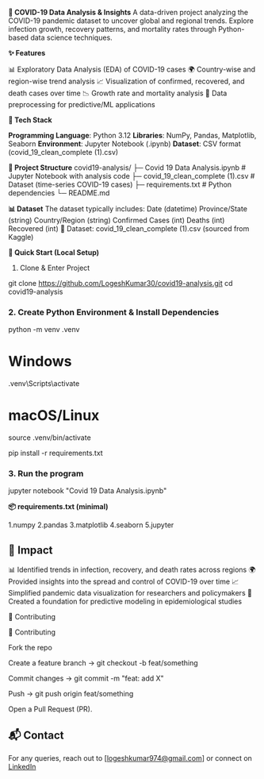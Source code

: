 
**🦠 COVID-19 Data Analysis & Insights**
       A data-driven project analyzing the COVID-19 pandemic dataset to uncover global and regional trends.
Explore infection growth, recovery patterns, and mortality rates through Python-based data science techniques.

**✨ Features**

📊 Exploratory Data Analysis (EDA) of COVID-19 cases
🌍 Country-wise and region-wise trend analysis
📈 Visualization of confirmed, recovered, and death cases over time
📉 Growth rate and mortality analysis
🧠 Data preprocessing for predictive/ML applications

**🧱 Tech Stack**

**Programming Language**: Python 3.12
**Libraries**: NumPy, Pandas, Matplotlib, Seaborn
**Environment**: Jupyter Notebook (.ipynb)
**Dataset**: CSV format (covid_19_clean_complete (1).csv)

**📁 Project Structure**
covid19-analysis/
├─ Covid 19 Data Analysis.ipynb    # Jupyter Notebook with analysis code
├─ covid_19_clean_complete (1).csv # Dataset (time-series COVID-19 cases)
├─ requirements.txt                # Python dependencies
└─ README.md

**📊 Dataset**
The dataset typically includes:
Date (datetime)
Province/State (string)
Country/Region (string)
Confirmed Cases (int)
Deaths (int)
Recovered (int)
📂 Dataset: covid_19_clean_complete (1).csv (sourced from Kaggle)

**🚀 Quick Start (Local Setup)**

1. Clone & Enter Project


git clone https://github.com/LogeshKumar30/covid19-analysis.git
cd covid19-analysis



### 2. Create Python Environment & Install Dependencies


python -m venv .venv  

# Windows  
.venv\Scripts\activate  

# macOS/Linux  
source .venv/bin/activate  

pip install -r requirements.txt



### 3. Run the program

jupyter notebook "Covid 19 Data Analysis.ipynb"


**📦 requirements.txt (minimal)**

1.numpy
2.pandas
3.matplotlib
4.seaborn
5.jupyter

## 🌟 Impact

📊 Identified trends in infection, recovery, and death rates across regions
🌍 Provided insights into the spread and control of COVID-19 over time
📈 Simplified pandemic data visualization for researchers and policymakers
🤖 Created a foundation for predictive modeling in epidemiological studies

🤝 Contributing


🤝 Contributing

Fork the repo

Create a feature branch → git checkout -b feat/something

Commit changes → git commit -m "feat: add X"

Push → git push origin feat/something

Open a Pull Request (PR).


## 📬 Contact

For any queries, reach out to \[[logeshkumar974@gmail.com](mailto:logeshkumar974@gmail.com)] or connect on [LinkedIn](https://linkedin.com/in/logeshkumarp)




